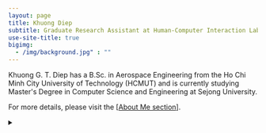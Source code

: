 ```yaml
---
layout: page
title: Khuong Diep
subtitle: Graduate Research Assistant at Human-Computer Interaction Lab, Sejong University, South Korea
use-site-title: true
bigimg:
  - /img/background.jpg" : ""
---
```


Khuong G. T. Diep has a B.Sc. in Aerospace Engineering from the Ho Chi Minh City University of Technology (HCMUT) and is currently studying Master's Degree in Computer Science and Engineering at Sejong University.

For more details, please visit the [[About Me section](https://khuongdiep911.github.io/aboutme/)].
<details>
  <summary></summary>
     <script type='text/javascript' id='clustrmaps' src='//cdn.clustrmaps.com/map_v2.js?cl=ffffff&w=100&t=n&d=dbwrXjFUBB0GnBHgD9Hsat3vp8w_GUP4Jx1rcxfP1po&co=0a1923'></script>
</details>
